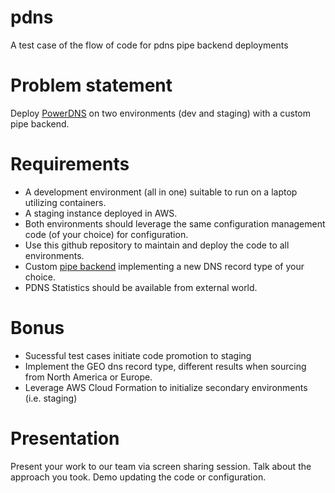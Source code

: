 # pdns
A test case of the flow of code for pdns pipe backend deployments

# Problem statement
Deploy [PowerDNS](https://doc.powerdns.com/md/) on two environments (dev and staging) with a custom pipe backend. 

# Requirements
* A development environment (all in one) suitable to run on a laptop utilizing containers.
* A staging instance deployed in AWS.
* Both environments should leverage the same configuration management code (of your choice) for configuration.
* Use this github repository to maintain and deploy the code to all environments.
* Custom [pipe backend](https://doc.powerdns.com/md/authoritative/backend-pipe/) implementing a new DNS record type of your choice. 
* PDNS Statistics should be available from external world.

# Bonus
* Sucessful test cases initiate code promotion to staging
* Implement the GEO dns record type, different results when sourcing from North America or Europe.
* Leverage AWS Cloud Formation to initialize secondary environments (i.e. staging)

# Presentation
Present your work to our team via screen sharing session. Talk about the approach you took. Demo updating the code or configuration. 


